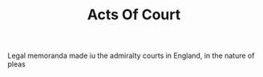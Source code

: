 ---
title: Acts Of Court
letter: A
permalink: "/definitions/acts-of-court.html"
body: Legal memoranda made iu the admiralty courts in England, in the nature of pleas
published_at: '2018-07-07'
source: Black's Law Dictionary
layout: post
---